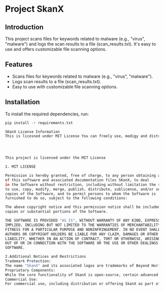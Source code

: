 # Project SkanX

## Introduction
This project scans files for keywords related to malware (e.g., "virus", "malware") and logs the scan results to a file (scan_results.txt). It's easy to use and offers customizable file scanning options.

## Features
- Scans files for keywords related to malware (e.g., "virus", "malware").
- Logs scan results to a file (scan_results.txt).
- Easy to use with customizable file scanning options.

## Installation
To install the required dependencies, run:
```bash
pip install -r requirements.txt

SKanX License Information
This is licesned under MIT License You can freely use, modigy and distribute the software under the terms of this license. However, the se additional terms reagading branding , commercial use and proprietary components.




This project is licensed under the MIT License

1. MIT LICENSE

Permission is hereby granted, free of charge, to any person obtaining a copy
of this software and associated documentation files SKanX, to deal
in the Software without restriction, including without limitation the rights
to use, copy, modify, merge, publish, distribute, sublicense, and/or sell
copies of the Software, and to permit persons to whom the Software is
furnished to do so, subject to the following conditions:

The above copyright notice and this permission notice shall be included in all
copies or substantial portions of the Software.

THE SOFTWARE IS PROVIDED "AS IS", WITHOUT WARRANTY OF ANY KIND, EXPRESS OR
IMPLIED, INCLUDING BUT NOT LIMITED TO THE WARRANTIES OF MERCHANTABILITY,
FITNESS FOR A PARTICULAR PURPOSE AND NONINFRINGEMENT. IN NO EVENT SHALL THE
AUTHORS OR COPYRIGHT HOLDERS BE LIABLE FOR ANY CLAIM, DAMAGES OR OTHER
LIABILITY, WHETHER IN AN ACTION OF CONTRACT, TORT OR OTHERWISE, ARISING FROM,
OUT OF OR IN CONNECTION WITH THE SOFTWARE OR THE USE OR OTHER DEALINGS IN THE
SOFTWARE.

2.Additional Notices and Restrictions
Trademark Protection:
The name "SkanX" and its associated logos are trademarks of Beyond Horizonz LLC . Use of the "SkanX" name or branding in derivative works or commercial projects is not allowed without prior written permission.
Proprietary Components:
While the core functionality of SkanX is open-source, certain advanced features or future developments may involve proprietary algorithms or services that are not included in this repository.
Commercial Use:
For commercial use, including distribution or offering SkanX as part of a paid service, a separate commercial license is required.
